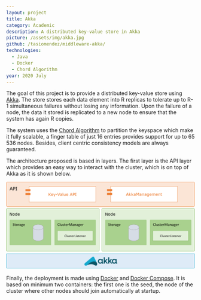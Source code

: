 ```yaml
---
layout: project
title: Akka
category: Academic
description: A distributed key-value store in Akka
picture: /assets/img/akka.jpg
github: /tasiomendez/middleware-akka/
technologies:
  - Java
  - Docker
  - Chord Algorithm
year: 2020 July
---
```


The goal of this project is to provide a distributed key-value store using [Akka](https://akka.io/). The store stores each data element into R replicas to tolerate up to R-1 simultaneous failures without losing any information. Upon the failure of a node, the data it stored is replicated to a new node to ensure that the system has again R copies.

The system uses the [Chord Algorithm](https://en.wikipedia.org/wiki/Chord_(peer-to-peer)) to partition the keyspace which make it fully scalable, a finger table of just 16 entries provides support for up to 65 536 nodes. Besides, client centric consistency models are always guaranteed.

The architecture proposed is based in layers. The first layer is the API layer which provides an easy way to interact with the cluster, which is on top of Akka as it is shown below.

![Akka architecture](https://raw.githubusercontent.com/tasiomendez/middleware-akka/master/docs/arch.png)

Finally, the deployment is made using [Docker](https://docs.docker.com/engine/docker-overview/) and
[Docker Compose](https://docs.docker.com/compose/). It is based on minimum two containers: the
first one is the seed, the node of the cluster where other nodes should join automatically at startup.
